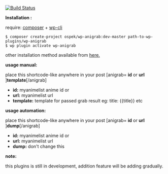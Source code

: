 [![Build Status](https://travis-ci.org/anigrab/wp-anigrab.svg?branch=master)](https://travis-ci.org/anigrab/wp-anigrab)

**Installation :** 

require: [composer](https://getcomposer.org/) + [wp-cli](https://make.wordpress.org/cli/handbook/installing/)

```
$ composer create-project ospek/wp-anigrab:dev-master path-to-wp-plugins/wp-anigrab
$ wp plugin activate wp-anigrab

```

other installation method available from [here.](https://github.com/anigrab/wp-anigrab/tree/installable)

 **usage manual:** 

place this shortcode-like anywhere in your post  [anigrab= **id**  or  **url** ]**template**[/anigrab]

-  **id:** myanimelist anime id
or
-  **url:**  myanimelist url
-  **template:**  template for passed grab result eg: title: {{title}} etc

**usage automation:** 

place this shortcode-like anywhere in your post  [anigrab= **id**  or  **url** ]**dump**[/anigrab]

-  **id:** myanimelist anime id
or
-  **url:**  myanimelist url
-  **dump:** don't change this

**note:** 

this plugins is still in development, addition feature will be adding gradually.